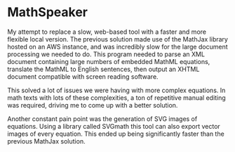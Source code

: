 # MathSpeaker

My attempt to replace a slow, web-based tool with a faster and more flexible local version. The previous solution made use of the MathJax library hosted on an AWS instance, and was incredibly slow for the large document processing we needed to do. This program needed to parse an XML document containing large numbers of embedded MathML equations, translate the MathML to English sentences, then output an XHTML document compatible with screen reading software.

This solved a lot of issues we were having with more complex equations. In math texts with lots of these complexities, a ton of repetitive manual editing was required, driving me to come up with a better solution.

Another constant pain point was the generation of SVG images of equations. Using a library called SVGmath this tool can also export vector images of every equation. This ended up being significantly faster than the previous MathJax solution.
